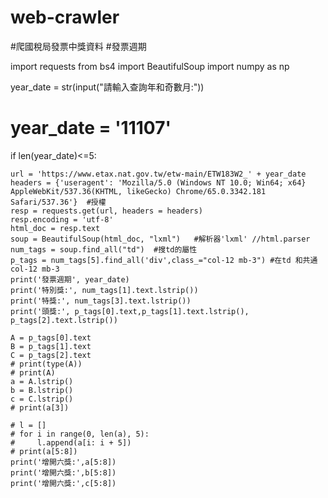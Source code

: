 # web-crawler
#爬國稅局發票中獎資料
#發票週期

import requests
from bs4 import BeautifulSoup
import numpy as np

year_date = str(input("請輸入查詢年和奇數月:"))
# year_date = '11107'
if len(year_date)<=5:
   
    url = 'https://www.etax.nat.gov.tw/etw-main/ETW183W2_' + year_date
    headers = {'useragent': 'Mozilla/5.0 (Windows NT 10.0; Win64; x64} AppleWebKit/537.36(KHTML, likeGecko) Chrome/65.0.3342.181 Safari/537.36'}  #授權
    resp = requests.get(url, headers = headers)
    resp.encoding = 'utf-8'
    html_doc = resp.text
    soup = BeautifulSoup(html_doc, "lxml")   #解析器'lxml' //html.parser
    num_tags = soup.find_all("td")  #搜td的屬性
    p_tags = num_tags[5].find_all('div',class_="col-12 mb-3") #在td 和共通col-12 mb-3
    print('發票週期', year_date)
    print('特別獎:', num_tags[1].text.lstrip())
    print('特獎:', num_tags[3].text.lstrip())
    print('頭獎:', p_tags[0].text,p_tags[1].text.lstrip(), p_tags[2].text.lstrip())

    A = p_tags[0].text
    B = p_tags[1].text
    C = p_tags[2].text
    # print(type(A))
    # print(A)
    a = A.lstrip()
    b = B.lstrip()
    c = C.lstrip()
    # print(a[3])

    # l = []
    # for i in range(0, len(a), 5):
    #     l.append(a[i: i + 5])
    # print(a[5:8])
    print('增開六獎:',a[5:8])
    print('增開六獎:',b[5:8])
    print('增開六獎:',c[5:8])
